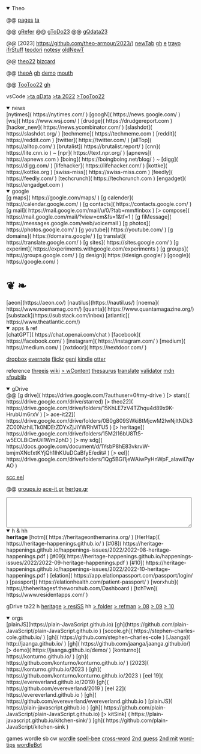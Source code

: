 <details class=box open><summary title="2022-10-06" >Theo</summary>

@@ [pages]( https://theo-armour.github.io/pages/ ) [ta]( https://github.com/theo-armour)

@@ [gRefer]( https://github.com/theo-armour/reference)
@@ [gToDo23]( https://github.com/theo-armour/2023-todo)
@@ [gQdata23]( https://github.com/theo-armour/2023-qdata/)

@@ [2023] https://github.com/theo-armour/2023/)
[newTab]( https://theo-armour.github.io/2023/apps/newww-tab/ ) [gh]( https://github.com/theo-armour/2023/tree/master/apps/newww-tab ) [e]( https://github.com/theo-armour/2023/edit/main/apps/newww-tab/2023-01-08/new-tab-content.md )
[trayo](https://theo-armour.github.io/2023/apps/trayo/)
[ifrStuff](https://theo-armour.github.io/qdata/apps/iframe-stuff)
[teodori](https://theo-armour.github.io/qdata/apps/teodori)
[notesy](https://theo-armour.github.io/qdata/apps/notesy)
[oldNewT]( https://theo-armour.github.io/qdata/apps/new-tab/ )

@@ [theo22]( https://theo-armour.github.io/2022/ )
[bizcard]( https://theo-armour.github.io/2022/about/business-card.html )

@@ [theoA]( https://theo-armour.github.io/ ) [gh]( https://github.com/theo-armour/theo-armour.github.io )
[demo]( https://theo-armour.github.io/2021/demo-reel/v-2021-08-31/iframe-carousel-r1.html )
[mouth]( https://theo-armour.github.io/mouth-stl-2022/simple-stl/" )

@@ [TooToo22]( https://pushme-pullyou.github.io/tootoo-2022/ ) [gh]( https://github.com/pushme-pullyou/tootoo-2022/ )

vsCode
[&gt;ta qData]( https://vscode.dev/github/theo-armour/qdata )
[&gt;ta 2022]( https://vscode.dev/github/theo-armour/2022 )
[&gt;TooToo22]( https://vscode.dev/github/pushme-pullyou/tootoo-2022/ )

</details>


<!-- NEWS -->


<details class=box open><summary>news</summary>
[nytimes]( https://nytimes.com/ )
[googN]( https://news.google.com/ ) &nbsp; [wsj]( https://www.wsj.com/ )
[drudge]( https://drudgereport.com )
[hacker_new]( https://news.ycombinator.com/ )
[slashdot]( https://slashdot.org/ )
[techmeme]( https://techmeme.com )
[reddit]( https://reddit.com )
[twitter]( https://twitter.com/ )
[allTop]( https://alltop.com/ )
[brutalist]( https://brutalist.report/ )
[cnn]( https://lite.cnn.io ) ~ [npr]( https://text.npr.org/ )
[apnews]( https://apnews.com )
[boing]( https://boingboing.net/blog/ ) ~ [digg]( https://digg.com/ )
[lifehacker]( https://lifehacker.com/ )
[kottke]( https://kottke.org )
[swiss-miss]( https://swiss-miss.com )
[feedly]( https://feedly.com/ )
[techcrunch]( https://techcrunch.com )
[engadget]( https://engadget.com )

</details>


<!-- GOOGLE -->


<details class=box open><summary>google</summary>
[g maps]( https://google.com/maps/ )
[g calender]( https://calendar.google.com/ )
[g contacts]( https://contacts.google.com/ )
[g mail]( https://mail.google.com/mail/u/0/?tab=mm#inbox )
[> compose]( https://mail.google.com/mail/?view=cm&amp;fs=1&amp;tf=1 )
[g fiMessage]( https://messages.google.com/web/voicemail )
[g photos]( https://photos.google.com/ )
[g youtube]( https://youtube.com/ )
[g domains]( https://domains.google/ )
[g translat]( https://translate.google.com/ )
[g sites]( https://sites.google.com/ )
[g experimt]( https://experiments.withgoogle.com/experiments )
[g groups]( https://groups.google.com/ )
[g design]( https://design.google/ )
[google]( https://google.com/ )
<h1>❦ ❧</h1>
[aeon](https://aeon.co/)
[nautilus](https://nautil.us/)
[noema]( https://www.noemamag.com/)
[quanta]( https://www.quantamagazine.org/)
[substack](https://substack.com/inbox)
[atlantic]( https://www.theatlantic.com/)

</details>


<!-- apps & ref -->


<details class=box open><summary>apps & ref</summary>
[chatGPT]( https://chat.openai.com/chat )
[facebook]( https://facebook.com/ )
[instagram]( https://instagram.com/ )
[medium]( https://medium.com/ )
[nxtdoor]( https://nextdoor.com/ )

[dropbox]( https://dropbox.com/home )
[evernote]( https://evernote.com/Home.action )
[flickr]( https://flickr.com/ )
[geni]( https://geni.com/family-tree/index/6000000004118029730 )
[kindle]( https://read.amazon.com/kindle-library )
[otter]( https://otter.ai/ )

reference
[threejs]( https://threejs.org )
[wiki]( https://en.wikipedia.org )
[> wContent]( https://en.wikipedia.org/wiki/Wikipedia:Contents/Categories )
[thesaurus]( https://thesaurus.com )
[translate]( https://translate.google.com/ )
[validator]( https://validator.w3.org/ )
[mdn]( https://developer.mozilla.org/en-US/ )
[sfpublib]( https://sfpl.org/)

</details>


<!-- gDrive -->


<details class=box open><summary>gDrive</summary>
@@ [g drive]( https://drive.google.com/?authuser=0#my-drive )
[> stars]( https://drive.google.com/drive/starred)
[> theo22]( https://drive.google.com/drive/folders/15KhLE7zV4TZhqu4d89x9K-HrubUm6rxV )
[> ace-it22]( https://drive.google.com/drive/folders/0B0g809SWki8tMjcwM2IwNjItNDk3ZC00NzhiLTk0NDEtZDYxZjJiYWRhMTU5 )
[> heritage]( https://drive.google.com/drive/folders/15M2I16bU8Tt5-w5EOLBiCmUiI1Wm2phD )
[> my sdg]( https://docs.google.com/document/d/1YsbP8hE83vkrvW-bmjmXNcfxtKYjQh1IhKUuDCaBfyE/edit# )
[> eel]( https://drive.google.com/drive/folders/1Qg5BGI1jeWAiwPyHnWpF_aIawiI7qvAO )

[scc eel]( https://drive.google.com/drive/folders/1_jB0axW28CIvjH0gTW44T9fSOxkl8frC )

@@ [groups.io]( https://groups.io/groups )
[ace-it.gr]( https://ace-it.groups.io/ )
[hertge.gr]( https://heritage.groups.io/g/residents/messages )

<textarea style="height:5rem;width:98%"></textarea>

 </details>


<!-- Heritage -->


<details class=box open><summary>h & hh</summary>
<b>heritage</b>
[hotm]( https://heritageonthemarina.org/ )
[HerHap]( https://heritage-happenings.github.io/ )
[#08]( https://heritage-happenings.github.io/happenings-issues/2022/2022-08-heritage-happenings.pdf ) [#09]( https://heritage-happenings.github.io/happenings-issues/2022/2022-09-heritage-happenings.pdf )
[#10]( https://heritage-happenings.github.io/happenings-issues/2022/2022-10-heritage-happenings.pdf )
[elation]( https://app.elationpassport.com/passport/login/ )
[passport]( https://elationhealth.com/patient-passport/ )
[worxhub]( https://theheritagesf.theworxhub.com/Dashboard )
[tchTwn]( https://www.residentapps.com/ )

gDrive ta22 h
[heritage]( https://drive.google.com/drive/folders/15M2I16bU8Tt5-w5EOLBiCmUiI1Wm2phD )
[> resiSS]( https://docs.google.com/spreadsheets/d/1BtqRUotYqAKiJSTiir5h4sLrTfMFg8XdtWvn46DYti8/edit#gid=1362604872 )
hh
[> folder]( https://drive.google.com/drive/folders/1MqjSUaIlRb7zjYd3886tlCMAQ0-Xk0Nk )
[> refman]( https://docs.google.com/document/d/1oO8sRRqVAj7g4FI-beDok11l9t590svvMwLJt5VUg5s )
[> 08]( https://docs.google.com/document/d/1iI9j5Ort73PLMPnUndQc7JEpPYQtoD3TickliqqSTb0/edit ) [> 09]( https://docs.google.com/document/d/1dC7MseGDhCl2x1fEOtmhGxenrMsGGxS9GR2dwJ-qDX8/edit )
[> 10]( https://docs.google.com/document/d/1Es--zDC4I4XYoklRJnSuMyhS1iggsuK2Y1KDTdHAMNQ/edit )

</details>


<!-- ORGS -->


<details class=box open> <summary>orgs</summary>
[plainJS](https://plain-JavaScript.github.io) [gh](https://github.com/plain-JavaScript/plain-JavaScript.github.io )
[sccole.gh]( https://stephen-charles-cole.github.io/ ) [gh]( https://github.com/stephen-charles-cole )
[Jaanga]( http://jaanga.github.io/ ) [gh]( https://github.com/jaanga/jaanga.github.io/)
[> demo]( https://jaanga.github.io/demo/ )
[konturno]( https://konturno.github.io/ ) [gh]( https://github.com/konturno/konturno.github.io/ )
[2023]( https://konturno.github.io/2023 ) [gh]( https://github.com/konturno/konturno.github.io/2023 )
[eel 19]( https://evereverland.github.io/2019) [gh]( https://github.com/evereverland/2019 )
[eel 22]( https://evereverland.github.io ) [gh]( https://github.com/evereverland/evereverland.github.io )
[plainJS]( https://plain-javascript.github.io ) [gh]( https://github.com/plain-JavaScript/plain-JavaScript.github.io)
[> kitSink] ( https://plain-javascript.github.io/kitchen-sink/ ) [gh]( https://github.com/plain-JavaScript/kitchen-sink )


games wordle sb cw
[wordle]( https://nytimes.com/games/wordle/index.html )
[spell-bee]( https://nytimes.com/puzzles/spelling-bee )
[cross-word]( https://nytimes.com/crosswords/game/mini )
[2nd guess]( https://real-statistics.com/wordle-strategy/best-first-two-guesses-wordle/ "slate" )
[2nd mit]( http://wordle-page.s3-website-us-east-1.amazonaws.com/ )
[word-tips]( https://word.tips/wordle/ )
[wordleBot]( https://nytimes.com/interactive/2022/upshot/wordle-bot.html )

 </details>
